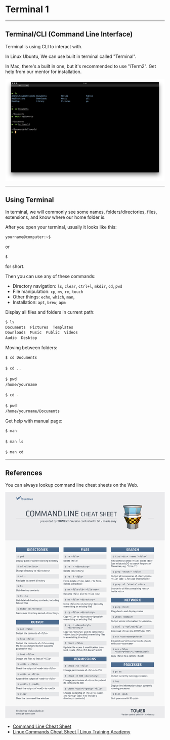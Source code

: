 # Terminal 1

---

## Terminal/CLI (Command Line Interface)

Terminal is using CLI to interact with.

In Linux Ubuntu, We can use built in terminal called "Terminal".

In Mac, there's a built in one, but it's recommended to use "iTerm2". Get help from our mentor for installation.

![iTerm2](assets/iterm2.png)

---

## Using Terminal

In terminal, we will commonly see some names, folders/directories, files, extensions, and know where our home folder is.

After you open your terminal, usually it looks like this:

```sh
yourname@computer:~$
```

or

```sh
$
```

for short.

Then you can use any of these commands:

* Directory navigation: `ls`, `clear`, `ctrl+l`, `mkdir`, `cd`, `pwd`
* File manipulation: `cp`, `mv`, `rm`, `touch`
* Other things: `echo`, `which`, `man`,
* Installation: `apt`, `brew`, `apm`

Display all files and folders in current path:

```sh
$ ls
Documents  Pictures  Templates
Downloads  Music  Public  Videos
Audio  Desktop
```

Moving between folders:

```sh
$ cd Documents

$ cd ..

$ pwd
/home/yourname

$ cd -

$ pwd
/home/yourname/Documents
```

Get help with manual page:

```sh
$ man

$ man ls

$ man cd
```

---

## References

You can always lookup command line cheat sheets on the Web.

[![CLI Cheat Sheet](assets/cli-cheatsheet.png)](https://www.git-tower.com/blog/command-line-cheat-sheet)

- [Command Line Cheat Sheet](https://www.git-tower.com/blog/command-line-cheat-sheet)
- [Linux Commands Cheat Sheet | Linux Training Academy](https://www.linuxtrainingacademy.com/linux-commands-cheat-sheet)
